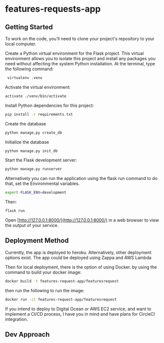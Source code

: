 # features-requests-app

## Getting Started

To work on the code, you'll need to clone your project's repository to your local computer.

Create a Python virtual environment for the Flask project. This virtual environment allows you to isolate this project and install any packages you need without affecting the system Python installation. At the terminal, type the following command:

``` bash
 virtualenv .venv
 ```

Activate the virtual environment:

```  bash
activate ./venv/bin/activate
```

Install Python dependencies for this project:

``` bash
pip install -r requirements.txt
```

Create the database

``` bash
python manage.py create_db
```

Initialize the database

``` bash
python manage.py init_db
```

Start the Flask development server:

``` bash
python manage.py runserver
```

Alternatively you can run the application using the flask run command to do that, set the Environmental variables.

``` bash
export FLASK_ENV=development
```

Then:

``` bash
flask run
```

Open [http://127.0.0.1:8000/](http://127.0.0.1:8000/) in a web browser to view the output of your service.

## Deployment Method

Currently, the app is deployed to heroku.
Alternatively, other deployment options exist.
The app could be deployed using Zappa and AWS Lambda

Then for local deployment, there is the option of using Docker. by using the command to build your docker image:

``` bash
docker build -t features-request-app/featuresrequest
```

then run the following to run the image:

``` bash
docker run -it features-request-app/featuresrequest
```

If you intend to deploy to Digital Ocean or AWS EC2 service, and want to implement
a CI/CD process, I have you in mind and have plans for CircleCI integration.

## Dev Approach
